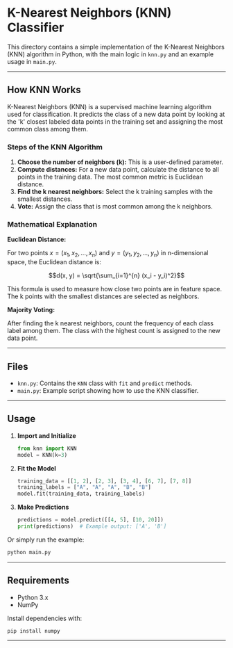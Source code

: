 # K-Nearest Neighbors (KNN) Classifier

This directory contains a simple implementation of the K-Nearest Neighbors (KNN) algorithm in Python, with the main logic in `knn.py` and an example usage in `main.py`.

---

## How KNN Works

K-Nearest Neighbors (KNN) is a supervised machine learning algorithm used for classification. It predicts the class of a new data point by looking at the 'k' closest labeled data points in the training set and assigning the most common class among them.

### Steps of the KNN Algorithm

1. **Choose the number of neighbors (k):** This is a user-defined parameter.
2. **Compute distances:** For a new data point, calculate the distance to all points in the training data. The most common metric is Euclidean distance.
3. **Find the k nearest neighbors:** Select the k training samples with the smallest distances.
4. **Vote:** Assign the class that is most common among the k neighbors.

### Mathematical Explanation

**Euclidean Distance:**

For two points $x = (x_1, x_2, ..., x_n)$ and $y = (y_1, y_2, ..., y_n)$ in n-dimensional space, the Euclidean distance is:

$$d(x, y) = \sqrt{\sum_{i=1}^{n} (x_i - y_i)^2}$$

This formula is used to measure how close two points are in feature space. The k points with the smallest distances are selected as neighbors.

**Majority Voting:**

After finding the k nearest neighbors, count the frequency of each class label among them. The class with the highest count is assigned to the new data point.

---

## Files

- `knn.py`: Contains the `KNN` class with `fit` and `predict` methods.
- `main.py`: Example script showing how to use the KNN classifier.

---

## Usage

1. **Import and Initialize**

    ```python
    from knn import KNN
    model = KNN(k=3)
    ```

2. **Fit the Model**

    ```python
    training_data = [[1, 2], [2, 3], [3, 4], [6, 7], [7, 8]]
    training_labels = ["A", "A", "A", "B", "B"]
    model.fit(training_data, training_labels)
    ```

3. **Make Predictions**

    ```python
    predictions = model.predict([[4, 5], [10, 20]])
    print(predictions)  # Example output: ['A', 'B']
    ```

Or simply run the example:

```bash
python main.py
```

---

## Requirements

- Python 3.x
- NumPy

Install dependencies with:

```bash
pip install numpy
```

---
